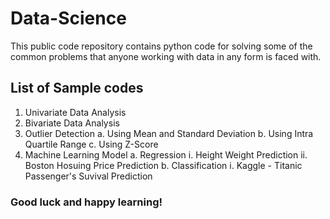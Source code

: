 # Data-Science
This public code repository contains python code for solving some of the common problems that anyone working with data in any form is faced with.

## List of Sample codes
  1.  Univariate Data Analysis
  2.  Bivariate Data Analysis
  3.  Outlier Detection
    a.  Using Mean and Standard Deviation
    b.  Using Intra Quartile Range
    c.  Using Z-Score
  4.  Machine Learning Model
    a.  Regression
      i.  Height Weight Prediction
      ii. Boston Hosuing Price Prediction
    b.  Classification
      i.  Kaggle - Titanic Passenger's Suvival Prediction
      
### Good luck and happy learning!
